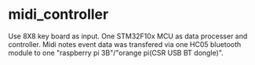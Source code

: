 # midi_controller
Use 8X8 key board as input. One STM32F10x MCU as data processer and controller.
Midi notes event data was transfered via one HC05 bluetooth module to one "raspberry pi 3B"/"orange pi(CSR USB BT dongle)".
